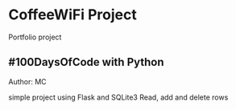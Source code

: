 # CoffeeWiFi Project

Portfolio project 
## #100DaysOfCode with Python 

Author: MC 

simple project using Flask and SQLite3 
Read, add and delete rows 